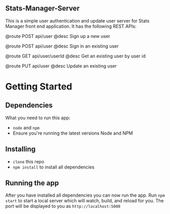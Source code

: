 

## Stats-Manager-Server
This is a simple user authentication and update user server for Stats Manager front end application.
It has the following REST APIs:

@route   POST api/user
@desc    Sign up a new user

@route   POST api/user
@desc    Sign in an existing user

@route   GET api/user/userId
@desc    Get an existing user by user id

@route   PUT api/user
@desc    Update an existing user

# Getting Started
## Dependencies
What you need to run this app:
* `node` and `npm`
* Ensure you're running the latest versions Node and NPM

## Installing
* `clone` this repo
* `npm install` to install all dependencies 

## Running the app
After you have installed all dependencies you can now run the app. Run `npm start` to start a local server which will watch, build, and reload for you. The port will be displayed to you as `http://localhost:5000`
